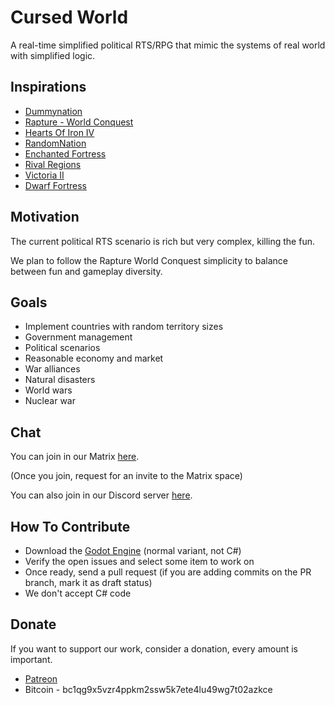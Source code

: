 # Cursed World

A real-time simplified political RTS/RPG that mimic the systems of real world with simplified logic.

## Inspirations

- [Dummynation](https://store.steampowered.com/app/1892030/Dummynation/)
- [Rapture - World Conquest](https://store.steampowered.com/app/547520/Rapture__World_Conquest/)
- [Hearts Of Iron IV](https://store.steampowered.com/app/394360/hearts_of_iron_iv/)
- [RandomNation](https://rosenburgergames.com/randomnation/)
- [Enchanted Fortress](https://github.com/subchannel13/EnchantedFortress)
- [Rival Regions](https://rivalregions.com/)
- [Victoria II](https://store.steampowered.com/app/42960/Victoria_II/)
- [Dwarf Fortress](http://www.bay12games.com/dwarves/)

## Motivation

The current political RTS scenario is rich but very complex, killing the fun.

We plan to follow the Rapture World Conquest simplicity to balance between fun and gameplay diversity.

## Goals

- Implement countries with random territory sizes
- Government management
- Political scenarios
- Reasonable economy and market
- War alliances
- Natural disasters
- World wars
- Nuclear war

## Chat

You can join in our Matrix [here](https://matrix.to/#/#foss-supremacy-join:matrix.org).

(Once you join, request for an invite to the Matrix space)

You can also join in our Discord server [here](https://discord.gg/d9ca4U64H4).

## How To Contribute

- Download the [Godot Engine](https://godotengine.org/) (normal variant, not C#)
- Verify the open issues and select some item to work on
- Once ready, send a pull request (if you are adding commits on the PR branch, mark it as draft status)
- We don't accept C# code

## Donate

If you want to support our work, consider a donation, every amount is important.

- [Patreon](https://www.patreon.com/foss_supremacy)
- Bitcoin - bc1qg9x5vzr4ppkm2ssw5k7ete4lu49wg7t02azkce
